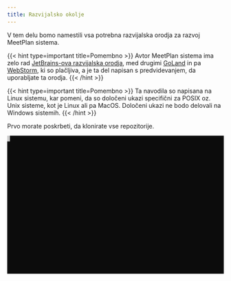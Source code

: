```yaml
---
title: Razvijalsko okolje
---
```


V tem delu bomo namestili vsa potrebna razvijalska orodja za razvoj MeetPlan sistema.

{{< hint type=important title=Pomembno >}}
Avtor MeetPlan sistema ima zelo rad [JetBrains-ova razvijalska orodja](https://www.jetbrains.com/products/), med drugimi [GoLand](https://www.jetbrains.com/go/) in pa [WebStorm](https://www.jetbrains.com/webstorm/), ki so plačljiva, a je ta del napisan s predvidevanjem, da uporabljate ta orodja.
{{< /hint >}}

{{< hint type=important title=Pomembno >}}
Ta navodila so napisana na Linux sistemu, kar pomeni, da so določeni ukazi specifični za POSIX oz. Unix sisteme, kot je Linux ali pa MacOS. Določeni ukazi ne bodo delovali na Windows sistemih.
{{< /hint >}}

Prvo morate poskrbeti, da klonirate vse repozitorije.

![image](/developerdocs/gitclonemeetplan.svg)
